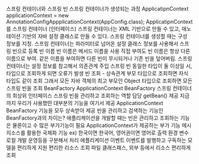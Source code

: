 스프링 컨테이너와 스프링 빈
스프링 컨테이너가 생성되는 과정
ApplicatipnContext applicationContext = new AnnotationConfigAppplicationContext(AppConfig.class);
ApplicatipnContext를 스프링 컨테이너 (인터페이스)
스프링 컨테이너는 XML 기반으로 만들 수 있고, 애노테이션 기반의 자바 설정 클래스로 만들 수 있다.
스프링 컨테이너를 생성할 때는 구성 정보를 지정.
스프링 컨테이너는 파라미터로 넘어온 설정 클래스 정보를 사용해서 스프링 빈으로 등록
빈 이름
빈 이름은 메서드 이름을 사용 직접 부여도 
빈 이름은 항상 다른 이름으로 부여. 같은 이름을 부여하면 다른 빈이 무시되거나 기존 빈을 덮어버림.
스프링 컨테이너는 설정 정보를 참고해서 의존관계 주입
스프링 빈 
동일한 타입이 둘 이상일 시, 타입으로 조회하게 되면 오류가 발생
빈 조회 - 상속관계
부모 타입으로 조회하면 자식 타입도 같이 조회
그래서 모든 자바 객체의 최고 부모인 Object 타입으로 조회하면 모든 스프링 빈을 조회
BeanFactory ApplicationContext
BeanFactory
스프링 컨테이너의 최상위 인터페이스
스프링 빈을 관리하고 조회하는 역할 담당
getBean() 제공
지금까지 우리가 사용했떤 대부분의 기능을 여기서 제공
ApplicationContext
BeanFactory 기능을 모두 상속받아 제공
빈을 관리하고 검색하는 기능인 BeanFactory과의 차이는?
애플리케이션을 개발할 때는 빈은 관리하고 조회하는 기능은 물론이고 수 많은 부가기능이 필요
ApplicationContext가 제공하는 부가 기능
메시지소스를 활용한 국체화 기능
ex) 한국이면 한국어, 영어권이면 영어로 출력
환경 변수
로컬 개발 운영등을 구분해서 처리
애플리케이션 이벤트
이벤트를 발행하고 구독하는 모델을 편리하게 지원
편리한 리소스 조회
파일 클래스패스, 외부 등에서 리소스 편리하게 조회

